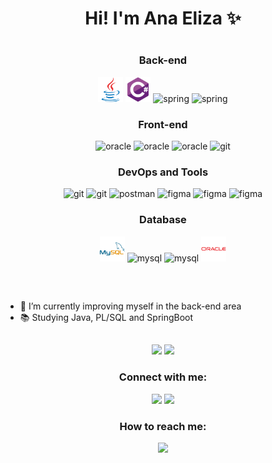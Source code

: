 <div align="center" >  <h1> Hi! I'm Ana Eliza ✨ <h1></h1>
</div>


<h3 align="center">Back-end</h3>
<p align="center"> 
 <a target="_blank" rel="noreferrer"> <img src="https://raw.githubusercontent.com/devicons/devicon/master/icons/java/java-original.svg" alt="java" width="40" height="40"/> </a> 
 <a target="_blank" rel="noreferrer"> <img src="https://raw.githubusercontent.com/devicons/devicon/master/icons/csharp/csharp-original.svg" alt="csharp" width="40" height="40"/> </a>
 <a  target="_blank" rel="noreferrer"> <img src="https://www.vectorlogo.zone/logos/springio/springio-icon.svg" alt="spring" width="40" height="40"/> </a>
 <img src ="https://github.com/anaeliza12/anaeliza12/assets/108037430/ca121f0b-9c67-4a73-8784-f8ba37f8cff1" alt="spring" width="40" height="40"/>


</p>

<h3 align="center">Front-end</h3>
<div align="center"> 
 
 <a  target="_blank" rel="noreferrer"> <img src="https://www.vectorlogo.zone/logos/w3_html5/w3_html5-icon.svg" alt="oracle" width="40" height="40"/> </a>
 <a  target="_blank" rel="noreferrer"> <img src="https://www.vectorlogo.zone/logos/w3_css/w3_css-icon.svg" alt="oracle" width="40" height="40"/> </a>
 <a  target="_blank" rel="noreferrer"> <img src="https://github.com/anaeliza12/anaeliza12/assets/108037430/30ca2acc-cf93-44b9-b656-0f48f610f18d" alt="oracle" width="40" height="40"/> </a>
 <a target="_blank" rel="noreferrer"> <img src="https://www.vectorlogo.zone/logos/angular/angular-icon.svg" alt="git" width="40" height="40"/> </a>  

</div>

<h3 align="center">DevOps and Tools</h3>
<div align="center"> 


<img src="https://www.vectorlogo.zone/logos/git-scm/git-scm-icon.svg" alt="git" width="40" height="40"/>  
 <a  target="_blank" rel="noreferrer"> <img src="https://github.com/anaeliza12/anaeliza12/assets/108037430/5357b312-88fa-461f-b6e7-092d7f0a38f7" alt="git" width="40" height="40"/> </a>  
 <a target="_blank" rel="noreferrer"> <img src="https://www.vectorlogo.zone/logos/getpostman/getpostman-icon.svg" alt="postman" width="40" height="40"/> </a> 
 <a  target="_blank" rel="noreferrer"> <img src="https://www.vectorlogo.zone/logos/figma/figma-icon.svg" alt="figma" width="40" height="40"/> </a>
 <a  target="_blank" rel="noreferrer"> <img src="https://github.com/anaeliza12/anaeliza12/assets/108037430/90eb4994-f7c8-4f4b-987d-b6ef61828e4b" alt="figma" width="40" height="40"/> </a>
 <a  target="_blank" rel="noreferrer"> <img src="https://github.com/anaeliza12/anaeliza12/assets/108037430/8a325c39-0864-4ac2-827d-ede0cc1bdc7e" alt="figma" width="40" height="40"/> </a>


</div>
<h3 align="center">Database</h3>
<div align="center"> 

 <a target="_blank" rel="noreferrer"> <img src="https://raw.githubusercontent.com/devicons/devicon/master/icons/mysql/mysql-original-wordmark.svg" alt="mysql" width="40" height="40"/> </a>
 <a target="_blank" rel="noreferrer"> <img src="https://github.com/anaeliza12/anaeliza12/assets/108037430/0807a352-abbb-4c0c-944b-a011f20f11fe" alt="mysql" width="40" height="40"/> </a>
 <a target="_blank" rel="noreferrer"> <img src="https://github.com/anaeliza12/anaeliza12/assets/108037430/64278b9b-051f-43bd-88c1-f3dd7bcba336" alt="mysql" width="40" height="40"/> </a>
 <a href="https://www.oracle.com/" target="_blank" rel="noreferrer"> <img src="https://raw.githubusercontent.com/devicons/devicon/master/icons/oracle/oracle-original.svg" alt="oracle" width="40" height="40"/> </a>


</div>

  ##

<br>

- 🔭 I’m currently improving myself in the back-end area
- 📚 Studying Java, PL/SQL and SpringBoot

 ##


  

<div align = "center">
 
<img height="180em"  src = "https://github-readme-stats.vercel.app/api?username=anaeliza12&show_icons=true&theme=radical" />
<img  height="180em"  src = "https://github-readme-stats.vercel.app/api/top-langs/?username=anaeliza12&layout=compact&theme=radical" />
</div>



<div align="center"> 
<h3 align="center">Connect with me:</h3>

  <a  href="https://www.instagram.com/anaelizzz" target="_blank"><img src="https://img.shields.io/badge/-Instagram-%23E4405F?style=for-the-badge&logo=instagram&logoColor=white" target="_blank"></a>
  <a href="https://www.linkedin.com/in/ana-eliza-perobelli/" target="_blank"><img src="https://img.shields.io/badge/-LinkedIn-%230077B5?style=for-the-badge&logo=linkedin&logoColor=white" target="_blank"></a> 
  
 <h3 align="center">How to reach me:</h3>
  <a href = "mailto:perobellianaeliza@gmail.com"><img src="https://img.shields.io/badge/-Gmail-%23333?style=for-the-badge&logo=gmail&logoColor=white" target="_blank"></a>
</div>



